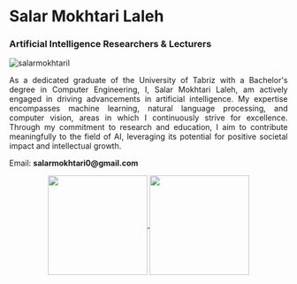 <h1 align="lef">Salar Mokhtari Laleh </h1>
<h3 align="left">Artificial Intelligence Researchers & Lecturers</h3>
<p align="left"> <img src="https://komarev.com/ghpvc/?username=salarmokhtaril&label=Profile%20views&color=AE5175&style=flat" alt="salarmokhtaril" /> </p>
<p align="justify">As a dedicated graduate of the University of Tabriz with a Bachelor's degree in Computer Engineering, I, Salar Mokhtari Laleh, am actively engaged in driving advancements in artificial intelligence. My expertise encompasses machine learning, natural language processing, and computer vision, areas in which I continuously strive for excellence. Through my commitment to research and education, I aim to contribute meaningfully to the field of AI, leveraging its potential for positive societal impact and intellectual growth.</p>

<p>Email: <b>salarmokhtari0@gmail.com</b></p>



<div align="center">
<a href="https://github.com/salarmokhtaril">
<img align="center" src="http://github-profile-summary-cards.vercel.app/api/cards/stats?username=salarmokhtaril&theme=2077" height="180em" />
<img align="center" src="http://github-profile-summary-cards.vercel.app/api/cards/profile-details?username=salarmokhtaril&theme=2077" height="180em" />
</div>
